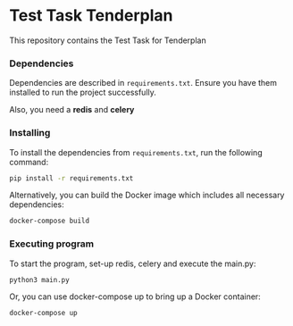 # Test Task Tenderplan

This repository contains the Test Task for Tenderplan


### Dependencies

Dependencies are described in `requirements.txt`. Ensure you have them installed to run the project successfully.

Also, you need a **redis** and **celery**

### Installing

To install the dependencies from `requirements.txt`, run the following command:

```bash
pip install -r requirements.txt
```

Alternatively, you can build the Docker image which includes all necessary dependencies:

```bash
docker-compose build
```

### Executing program

To start the program, set-up redis, celery and execute the main.py:

```bash
python3 main.py
```
Or, you can use docker-compose up to bring up a Docker container:

```bash
docker-compose up
```
